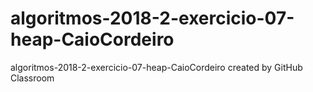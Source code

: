 # algoritmos-2018-2-exercicio-07-heap-CaioCordeiro
algoritmos-2018-2-exercicio-07-heap-CaioCordeiro created by GitHub Classroom
